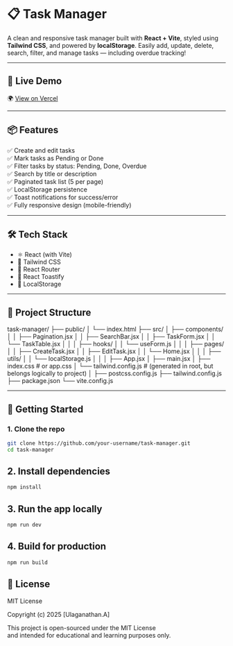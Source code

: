 # 📋 Task Manager

A clean and responsive task manager built with **React + Vite**, styled using **Tailwind CSS**, and powered by **localStorage**. Easily add, update, delete, search, filter, and manage tasks — including overdue tracking!

---

## 🔗 Live Demo

🌍 [View on Vercel](https://your-vercel-url.vercel.app)

---

## 📦 Features

✅ Create and edit tasks  
✅ Mark tasks as Pending or Done  
✅ Filter tasks by status: Pending, Done, Overdue  
✅ Search by title or description  
✅ Paginated task list (5 per page)  
✅ LocalStorage persistence  
✅ Toast notifications for success/error  
✅ Fully responsive design (mobile-friendly)

---

## 🛠 Tech Stack

- ⚛️ React (with Vite)
- 🎨 Tailwind CSS
- 🔄 React Router
- 🔔 React Toastify
- 💾 LocalStorage

---

## 📂 Project Structure

task-manager/
├── public/
│   └── index.html
├── src/
│   ├── components/
│   │   ├── Pagination.jsx
│   │   ├── SearchBar.jsx
│   │   ├── TaskForm.jsx
│   │   └── TaskTable.jsx
│   │
│   ├── hooks/
│   │   └── useForm.js 
│   │
│   ├── pages/
│   │   ├── CreateTask.jsx
│   │   ├── EditTask.jsx
│   │   └── Home.jsx
│   │
│   ├── utils/
│   │   └── localStorage.js
│   │
│   ├── App.jsx
│   ├── main.jsx
│   ├── index.css           # or app.css
│   └── tailwind.config.js  # (generated in root, but belongs logically to project)
│
├── postcss.config.js
├── tailwind.config.js
├── package.json
└── vite.config.js


---

## 🚀 Getting Started

### 1. Clone the repo

```bash
git clone https://github.com/your-username/task-manager.git
cd task-manager
```

## 2. Install dependencies

```bash
npm install
```
## 3. Run the app locally

```bash
npm run dev
```

## 4. Build for production

```bash
npm run build
```

## 📄 License

MIT License

Copyright (c) 2025 [Ulaganathan.A]

This project is open-sourced under the MIT License  
and intended for educational and learning purposes only.

